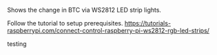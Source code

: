 Shows the change in BTC via WS2812 LED strip lights.

Follow the tutorial to setup prerequisites.
https://tutorials-raspberrypi.com/connect-control-raspberry-pi-ws2812-rgb-led-strips/

testing
